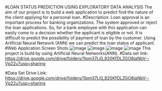 #LOAN STATUS PREDICTION USING EXPLORATORY DATA ANALYSIS
The aim of our project is to build a web application to predict find the nature of the client applying for a personal loan.
#Description:
Loan approval is an important process for banking organizations. The system approved or reject the loan applications. So, for a bank employee with this application can easily come to a decision whether the applicant is eligible or not. It is difficult to predict the possibility of payment of loan by the customer. Using Artificial Neural Network (ANN) we can predict the loan status of applicant.
#Web Application Screen Shots
![image](https://user-images.githubusercontent.com/83204255/127532761-ad9b4e7b-425a-4616-baf9-c3ab82f508db.png)
![image](https://user-images.githubusercontent.com/83204255/127532787-42dc2c42-8a92-4e6b-9439-b80450a5bf7e.png)
![image](https://user-images.githubusercontent.com/83204255/127532813-a7d29242-f41c-405b-9a70-5cca0e41430f.png)
![image](https://user-images.githubusercontent.com/83204255/127532839-3f9f3d28-3710-4aa4-b487-eaa1b4bc1f12.png)
This project is build by using Artificial Neural Networks(ANN).
#Data set link:
https://drive.google.com/drive/folders/1lpm37Lj0_920KfDLZGO8iaNbV--Vp22u?usp=sharing

#Data Set Drive Link:
https://drive.google.com/drive/folders/1lpm37Lj0_920KfDLZGO8iaNbV--Vp22u?usp=sharing
